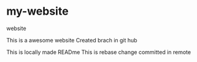 # my-website
website

This is a awesome website
Created brach in git hub

This is locally made
READme
This is rebase change committed in remote
